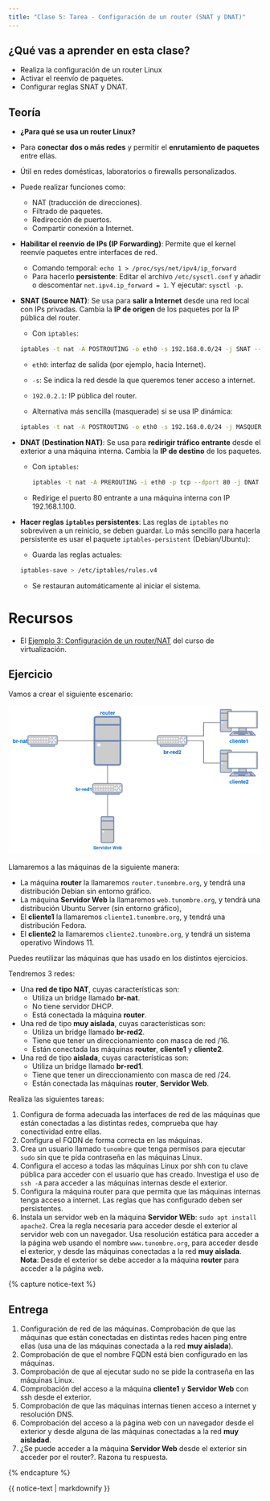 ```yaml
---
title: "Clase 5: Tarea - Configuración de un router (SNAT y DNAT)"
---
```


## ¿Qué vas a aprender en esta clase?

* Realiza la configuración de un router Linux
* Activar el reenvío de paquetes.
* Configurar reglas SNAT y DNAT.

## Teoría

* **¿Para qué se usa un router Linux?**

* Para **conectar dos o más redes** y permitir el **enrutamiento de paquetes** entre ellas.
* Útil en redes domésticas, laboratorios o firewalls personalizados.
* Puede realizar funciones como:
  * NAT (traducción de direcciones).
  * Filtrado de paquetes.
  * Redirección de puertos.
  * Compartir conexión a Internet.

* **Habilitar el reenvío de IPs (IP Forwarding)**: Permite que el kernel reenvíe paquetes entre interfaces de red.
    * Comando temporal: `echo 1 > /proc/sys/net/ipv4/ip_forward`
    * Para hacerlo **persistente**:  Editar el archivo `/etc/sysctl.conf` y añadir o descomentar `net.ipv4.ip_forward = 1`. Y ejecutar: `sysctl -p`.
* **SNAT (Source NAT)**: Se usa para **salir a Internet** desde una red local con IPs privadas. Cambia la **IP de origen** de los paquetes por la IP pública del router.

    * Con `iptables`:

    ```bash
    iptables -t nat -A POSTROUTING -o eth0 -s 192.168.0.0/24 -j SNAT --to-source 192.0.2.1
    ```

    * `eth0`: interfaz de salida (por ejemplo, hacia Internet).
    * `-s`: Se indica la red desde la que queremos tener acceso a internet.
    * `192.0.2.1`: IP pública del router.

    * Alternativa más sencilla (masquerade) si se usa IP dinámica:

    ```bash
    iptables -t nat -A POSTROUTING -o eth0 -s 192.168.0.0/24 -j MASQUERADE
    ```
* **DNAT (Destination NAT)**: Se usa para **redirigir tráfico entrante** desde el exterior a una máquina interna. Cambia la **IP de destino** de los paquetes.
    * Con `iptables`:

      ```bash
      iptables -t nat -A PREROUTING -i eth0 -p tcp --dport 80 -j DNAT --to-destination 192.168.1.100:80
      ```

    * Redirige el puerto 80 entrante a una máquina interna con IP 192.168.1.100.


* **Hacer reglas `iptables` persistentes**: Las reglas de `iptables` no sobreviven a un reinicio, se deben guardar. Lo más sencillo para hacerla persistente es usar el paquete `iptables-persistent` (Debian/Ubuntu):
    * Guarda las reglas actuales:

    ```bash
    iptables-save > /etc/iptables/rules.v4
    ```
    * Se restauran automáticamente al iniciar el sistema.

# Recursos

* El [Ejemplo 3: Configuración de un router/NAT](https://github.com/josedom24/curso_kvm_ow/blob/main/curso1/contenidos/unidad06/clase7.md) del curso de virtualización.

## Ejercicio

Vamos a crear el siguiente escenario:

![router](img/clase5.png)

Llamaremos a las máquinas de la siguiente manera: 

* La máquina **router** la llamaremos `router.tunombre.org`, y tendrá una distribución Debian sin entorno gráfico.
* La máquina **Servidor Web** la llamaremos `web.tunombre.org`, y tendrá una distribución Ubuntu Server (sin entorno gráfico),
* El **cliente1** la llamaremos `cliente1.tunombre.org`, y tendrá una distribución Fedora.
* El **cliente2** la llamaremos `cliente2.tunombre.org`, y tendrá un sistema operativo Windows 11.

Puedes reutilizar las máquinas que has usado en los distintos ejercicios.

Tendremos 3 redes:

* Una **red de tipo NAT**, cuyas características son:
  * Utiliza un bridge llamado **br-nat**.
  * No tiene servidor DHCP.
  * Está conectada la máquina **router**.
* Una red de tipo **muy aislada**, cuyas características son:
  * Utiliza un bridge llamado **br-red2**.
  * Tiene que tener un direccionamiento con masca de red /16.
  * Están conectada las máquinas **router**, **cliente1** y **cliente2**.
* Una red de tipo **aislada**, cuyas características son:
  * Utiliza un bridge llamado **br-red1**.
  * Tiene que tener un direccionamiento con masca de red /24.
  * Están conectada las máquinas **router**, **Servidor Web**.


Realiza las siguientes tareas:

1. Configura de forma adecuada las interfaces de red de las máquinas que están conectadas a las distintas redes, comprueba que hay conectividad entre ellas.
2. Configura el FQDN de forma correcta en las máquinas.
3. Crea un usuario llamado `tunombre` que tenga permisos para ejecutar `sudo` sin que te pida contraseña en las máquinas Linux.
4. Configura el acceso a todas las máquinas Linux por shh con tu clave pública para acceder con el usuario que has creado. Investiga el uso de `ssh -A` para acceder a las máquinas internas desde el exterior. 
5. Configura la máquina router para que permita que las máquinas internas tenga acceso a internet. Las reglas que has configurado deben ser persistentes.
6. Instala un servidor web en la máquina **Servidor WEb**: `sudo apt install apache2`. Crea la regla necesaria para acceder desde el exterior al servidor web con un navegador. Usa resolución estática para acceder a la página web usando el nombre `www.tunombre.org`, para acceder desde el exterior, y desde las máquinas conectadas a la red **muy aislada**. **Nota**: Desde el exterior se debe acceder a la máquina **router** para acceder a la página web.

{% capture notice-text %}
## Entrega

1. Configuración de red de las máquinas. Comprobación de que las máquinas que están conectadas en distintas redes hacen ping entre ellas (usa una de las máquinas conectada a la red **muy aislada**).
2. Comprobación de que el nombre FQDN está bien configurado en las máquinas.
3. Comprobación de que al ejecutar sudo no se pide la contraseña en las máquinas Linux.
4. Comprobación del acceso a la máquina **cliente1** y **Servidor Web** con ssh desde el exterior.
5. Comprobación de que las máquinas internas tienen acceso a internet y resolución DNS.
6. Comprobación del acceso a la página web con un navegador desde el exterior y desde alguna de las máquinas conectadas a la red **muy aisladad**.
7. ¿Se puede acceder a la máquina **Servidor Web** desde el exterior sin acceder por el router?. Razona tu respuesta.

{% endcapture %}<div class="notice--info">{{ notice-text | markdownify }}</div>

